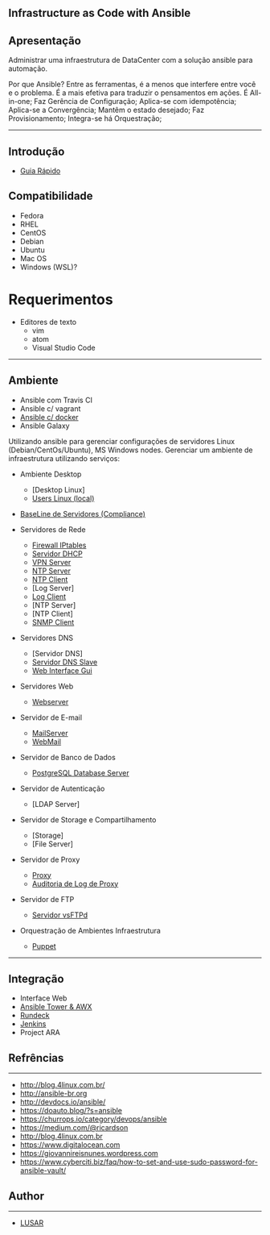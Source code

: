 ## Infrastructure as Code with Ansible

## Apresentação

Administrar uma infraestrutura de DataCenter com a solução ansible para automação.

Por que Ansible?
Entre as ferramentas, é a menos que interfere entre você e o problema. É a mais efetiva para traduzir o pensamentos em ações.
É All-in-one;
Faz Gerência de Configuração;
Aplica-se com idempotência;
Aplica-se a Convergência;
Mantêm o estado desejado;
Faz Provisionamento;
Integra-se há Orquestração;

-----------    

## Introdução
- [Guia Rápido](https://github.com/wluisaraujo/iac-ansible/blob/master/WELCOME.md)

## Compatibilidade

  - Fedora
  - RHEL
  - CentOS
  - Debian
  - Ubuntu
  - Mac OS
  - Windows (WSL)?

# Requerimentos
  - Editores de texto 
    - vim
    - atom
    - Visual Studio Code
-----------

## Ambiente

  - Ansible com Travis CI
  - Ansible c/ vagrant
  - [Ansible c/ docker](https://github.com/wluisaraujo/iac-ansible-docker.git)
  - Ansible Galaxy

  Utilizando ansible para gerenciar configurações de servidores Linux (Debian/CentOs/Ubuntu), MS Windows nodes.
Gerenciar um ambiente de infraestrutura utilizando serviços:

* Ambiente Desktop
  * [Desktop Linux]
  * [Users Linux (local)](https://github.com/wluisaraujo/iac-ansible-local-users.git)

* [BaseLine de Servidores (Compliance)](https://github.com/wluisaraujo/iac-ansible-common-server.git)

* Servidores de Rede
  * [Firewall IPtables](https://github.com/wluisaraujo/iac-ansible-iptables.git)
  * [Servidor DHCP](https://github.com/wluisaraujo/iac-ansible-dhcp-server.git)
  * [VPN Server](http://dev/null)
  * [NTP Server](https://github.com/wluisaraujo/iac-ansible-ntp-server.git)
  * [NTP Client](https://github.com/wluisaraujo/iac-ansible-ntp-client.git)
  * [Log Server]
  * [Log Client](https://github.com/wluisaraujo/iac-ansible-rsyslog-client.git)
  * [NTP Server]
  * [NTP Client]
  * [SNMP Client](https://github.com/wluisaraujo/iac-ansible-snmp-agent.git)
  
* Servidores DNS
  * [Servidor DNS]
  * [Servidor DNS Slave](https://github.com/wluisaraujo/iac-ansible-named-slave.git)
  * [Web Interface Gui](https://github.com/wluisaraujo/iac-ansible-globodns.git)
  
*  Servidores Web
   * [Webserver](http://localhost)
   
* Servidor de E-mail   
   * [MailServer](https://github.com/wluisaraujo/iac-ansible-postfix.git)
   * [WebMail](https://github.com/wluisaraujo/iac-ansible-roundcubemail.git)
   
* Servidor de Banco de Dados   
  * [PostgreSQL Database Server](https://github.com/wluisaraujo/iac-ansible-postgresql.git)
  
* Servidor de Autenticação
  * [LDAP Server]
  
* Servidor de Storage e Compartilhamento
  * [Storage]
  * [File Server]
  
* Servidor de Proxy  
  * [Proxy](https://github.com/wluisaraujo/iac-ansible-squid.git)
  * [Auditoria de Log de Proxy](https://dev/null)
  
* Servidor de FTP
  * [Servidor vsFTPd](https://github.com/wluisaraujo/iac-ansible-vsftpd.git)

* Orquestração de Ambientes Infraestrutura
  * [Puppet](https://github.com/wluisaraujo/iac-ansible-puppet-ce.git)
  
-----------

## Integração

  - Interface Web
  - [Ansible Tower & AWX](https://github.com/wluisaraujo/iac-ansible-awx.git)
  - [Rundeck](https://github.com/wluisaraujo/iac-ansible-rundeck.git)
  - [Jenkins](https://github.com/wluisaraujo/iac-ansible-jenkins.git)
  - Project ARA
		
## Refrências
-----------

* http://blog.4linux.com.br/
* http://ansible-br.org
* http://devdocs.io/ansible/
* https://doauto.blog/?s=ansible
* https://churrops.io/category/devops/ansible
* https://medium.com/@ricardson
* http://blog.4linux.com.br
* https://www.digitalocean.com
* https://giovannireisnunes.wordpress.com
* https://www.cyberciti.biz/faq/how-to-set-and-use-sudo-password-for-ansible-vault/

## Author
-----------
* [LUSAR](http://linkedin.com/in/wluisaraujo)
